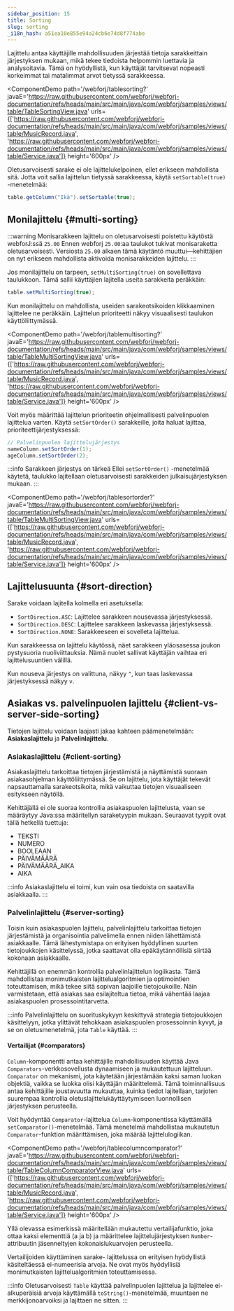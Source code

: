 ```yaml
---
sidebar_position: 15
title: Sorting
slug: sorting
_i18n_hash: a51ea10e855e94a24cb6e74d8f774abe
---
```

Lajittelu antaa käyttäjille mahdollisuuden järjestää tietoja sarakkeittain järjestyksen mukaan, mikä tekee tiedoista helpommin luettavia ja analysoitavia. Tämä on hyödyllistä, kun käyttäjät tarvitsevat nopeasti korkeimmat tai matalimmat arvot tietyssä sarakkeessa.

<ComponentDemo 
path='/webforj/tablesorting?' 
javaE='https://raw.githubusercontent.com/webforj/webforj-documentation/refs/heads/main/src/main/java/com/webforj/samples/views/table/TableSortingView.java'
urls={['https://raw.githubusercontent.com/webforj/webforj-documentation/refs/heads/main/src/main/java/com/webforj/samples/views/table/MusicRecord.java', 
'https://raw.githubusercontent.com/webforj/webforj-documentation/refs/heads/main/src/main/java/com/webforj/samples/views/table/Service.java']}
height='600px'
/>

Oletusarvoisesti sarake ei ole lajittelukelpoinen, ellet erikseen mahdollista sitä. Jotta voit sallia lajittelun tietyssä sarakkeessa, käytä `setSortable(true)` -menetelmää:

```java 
table.getColumn("Ikä").setSortable(true);
```

## Monilajittelu {#multi-sorting}

:::warning Monisarakkeen lajittelu on oletusarvoisesti poistettu käytöstä webforJ:ssä `25.00`
Ennen webforj `25.00`:aa taulukot tukivat monisaraketta oletusarvoisesti. Versiosta `25.00` alkaen tämä käytäntö muuttui—kehittäjien on nyt erikseen mahdollista aktivoida monisarakkeiden lajittelu.
:::

Jos monilajittelu on tarpeen, `setMultiSorting(true)` on sovellettava taulukkoon. Tämä sallii käyttäjien lajitella useita sarakkeita peräkkäin:

```java
table.setMultiSorting(true);
```

Kun monilajittelu on mahdollista, useiden sarakeotsikoiden klikkaaminen lajittelee ne peräkkäin. Lajittelun prioriteetti näkyy visuaalisesti taulukon käyttöliittymässä.

<ComponentDemo 
path='/webforj/tablemultisorting?' 
javaE='https://raw.githubusercontent.com/webforj/webforj-documentation/refs/heads/main/src/main/java/com/webforj/samples/views/table/TableMultiSortingView.java'
urls={['https://raw.githubusercontent.com/webforj/webforj-documentation/refs/heads/main/src/main/java/com/webforj/samples/views/table/MusicRecord.java', 
'https://raw.githubusercontent.com/webforj/webforj-documentation/refs/heads/main/src/main/java/com/webforj/samples/views/table/Service.java']}
height='600px'
/>

Voit myös määrittää lajittelun prioriteetin ohjelmallisesti palvelinpuolen lajittelua varten. Käytä `setSortOrder()` sarakkeille, joita haluat lajittaa, prioriteettijärjestyksessä:

```java
// Palvelinpuolen lajittelujärjestys
nameColumn.setSortOrder(1);
ageColumn.setSortOrder(2);
```

:::info Sarakkeen järjestys on tärkeä
Ellei `setSortOrder()` -menetelmää käytetä, taulukko lajitellaan oletusarvoisesti sarakkeiden julkaisujärjestyksen mukaan.
:::

<ComponentDemo 
path='/webforj/tablesortorder?' 
javaE='https://raw.githubusercontent.com/webforj/webforj-documentation/refs/heads/main/src/main/java/com/webforj/samples/views/table/TableMultiSortingView.java'
urls={['https://raw.githubusercontent.com/webforj/webforj-documentation/refs/heads/main/src/main/java/com/webforj/samples/views/table/MusicRecord.java', 
'https://raw.githubusercontent.com/webforj/webforj-documentation/refs/heads/main/src/main/java/com/webforj/samples/views/table/Service.java']}
height='600px'
/>

## Lajittelusuunta {#sort-direction}

Sarake voidaan lajitella kolmella eri asetuksella:

- `SortDirection.ASC`: Lajittelee sarakkeen nousevassa järjestyksessä.
- `SortDirection.DESC`: Lajittelee sarakkeen laskevassa järjestyksessä.
- `SortDirection.NONE`: Sarakkeeseen ei sovelleta lajittelua.

Kun sarakkeessa on lajittelu käytössä, näet sarakkeen yläosasessa joukon pystysuoria nuoliviittauksia. Nämä nuolet sallivat käyttäjän vaihtaa eri lajittelusuuntien välillä.

Kun nouseva järjestys on valittuna, näkyy `^`, kun taas laskevassa järjestyksessä näkyy `v`.

## Asiakas vs. palvelinpuolen lajittelu {#client-vs-server-side-sorting}

Tietojen lajittelu voidaan laajasti jakaa kahteen päämenetelmään: **Asiakaslajittelu** ja **Palvelinlajittelu**.

### Asiakaslajittelu {#client-sorting}

Asiakaslajittelu tarkoittaa tietojen järjestämistä ja näyttämistä suoraan asiakasohjelman käyttöliittymässä. Se on lajittelu, jota käyttäjät tekevät napsauttamalla sarakeotsikoita, mikä vaikuttaa tietojen visuaaliseen esitykseen näytöllä.

Kehittäjällä ei ole suoraa kontrollia asiakaspuolen lajittelusta, vaan se määräytyy Java:ssa määritellyn saraketyypin mukaan. Seuraavat tyypit ovat tällä hetkellä tuettuja:

- TEKSTI
- NUMERO
- BOOLEAAN
- PÄIVÄMÄÄRÄ
- PÄIVÄMÄÄRÄ_AIKA
- AIKA

:::info
Asiakaslajittelu ei toimi, kun vain osa tiedoista on saatavilla asiakkaalla.
:::

### Palvelinlajittelu {#server-sorting}

Toisin kuin asiakaspuolen lajittelu, palvelinlajittelu tarkoittaa tietojen järjestämistä ja organisointia palvelimella ennen niiden lähettämistä asiakkaalle. Tämä lähestymistapa on erityisen hyödyllinen suurten tietojoukkojen käsittelyssä, jotka saattavat olla epäkäytännöllisiä siirtää kokonaan asiakkaalle.

Kehittäjillä on enemmän kontrollia palvelinlajittelun logiikasta. Tämä mahdollistaa monimutkaisten lajittelualgoritmien ja optimointien toteuttamisen, mikä tekee siitä sopivan laajoille tietojoukoille. Näin varmistetaan, että asiakas saa esilajiteltua tietoa, mikä vähentää laajaa asiakaspuolen prosessointitarvetta.

:::info
Palvelinlajittelu on suorituskykyyn keskittyvä strategia tietojoukkojen käsittelyyn, jotka ylittävät tehokkaan asiakaspuolen prosessoinnin kyvyt, ja se on oletusmenetelmä, jota `Table` käyttää.
:::

#### Vertailijat {#comparators}

`Column`-komponentti antaa kehittäjille mahdollisuuden käyttää Java `Comparators`-verkkosovellusta dynaamiseen ja mukautettuun lajitteluun. `Comparator` on mekanismi, jota käytetään järjestämään kaksi saman luokan objektiä, vaikka se luokka olisi käyttäjän määrittelemä. Tämä toiminnallisuus antaa kehittäjille joustavuutta mukauttaa, kuinka tiedot lajitellaan, tarjoten suurempaa kontrollia oletuslajittelukäyttäytymiseen luonnollisen järjestyksen perusteella.

Voit hyödyntää `Comparator`-lajittelua `Column`-komponentissa käyttämällä `setComparator()`-menetelmää. Tämä menetelmä mahdollistaa mukautetun `Comparator`-funktion määrittämisen, joka määrää lajittelulogiikan.

<ComponentDemo 
path='/webforj/tablecolumncomparator?' 
javaE='https://raw.githubusercontent.com/webforj/webforj-documentation/refs/heads/main/src/main/java/com/webforj/samples/views/table/TableColumnComparatorView.java'
urls={['https://raw.githubusercontent.com/webforj/webforj-documentation/refs/heads/main/src/main/java/com/webforj/samples/views/table/MusicRecord.java', 
'https://raw.githubusercontent.com/webforj/webforj-documentation/refs/heads/main/src/main/java/com/webforj/samples/views/table/Service.java']}
height='600px'
/>

Yllä olevassa esimerkissä määritellään mukautettu vertailijafunktio, joka ottaa kaksi elementtiä (a ja b) ja määrittelee lajittelujärjestyksen `Number`-attribuutin jäsenneltyjen kokonaislukuarvojen perusteella.

Vertailijoiden käyttäminen sarake- lajittelussa on erityisen hyödyllistä käsiteltäessä ei-numeerisia arvoja. Ne ovat myös hyödyllisiä monimutkaisten lajittelualgoritmien toteuttamisessa.

:::info
Oletusarvoisesti `Table` käyttää palvelinpuolen lajittelua ja lajittelee ei-alkuperäisiä arvoja käyttämällä `toString()`-menetelmää, muuntaen ne merkkijonoarvoiksi ja lajittaen ne sitten.
:::
